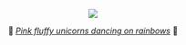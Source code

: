 <p align="center">
<img src="https://media.giphy.com/media/bHVvM76FEXh0Q/giphy.gif" align="center">

<p  align="center">🌈 <a href="https://www.youtube.com/watch?v=a-xWhG4UU_Y"><em>Pink fluffy unicorns dancing on rainbows</em></a> 🌈</p>
</p>

<!-- <p  align="center"><img src='https://github-readme-streak-stats.herokuapp.com?user=lkreimann&theme=radical' alt='Chart of contributions by lkreimann (GitHub user)' /></p> -->

<!--
**lkreimann/lkreimann** is a ✨ _special_ ✨ repository because its `README.md` (this file) appears on your GitHub profile.

Here are some ideas to get you started:

- 🔭 I’m currently working on ...
- 🌱 I’m currently learning ...
- 👯 I’m looking to collaborate on ...
- 🤔 I’m looking for help with ...
- 💬 Ask me about ...
- 📫 How to reach me: ...
- 😄 Pronouns: ...
- ⚡ Fun fact: ...
-->
